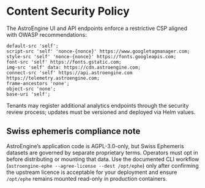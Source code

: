 # Content Security Policy

The AstroEngine UI and API endpoints enforce a restrictive CSP aligned with OWASP recommendations:

```
default-src 'self';
script-src 'self' 'nonce-{nonce}' https://www.googletagmanager.com;
style-src 'self' 'nonce-{nonce}' https://fonts.googleapis.com;
font-src 'self' https://fonts.gstatic.com;
img-src 'self' data: https://cdn.astroengine.com;
connect-src 'self' https://api.astroengine.com https://telemetry.astroengine.com;
frame-ancestors 'none';
object-src 'none';
base-uri 'self';
```

Tenants may register additional analytics endpoints through the security review process; updates must be versioned and deployed via Helm values.

## Swiss ephemeris compliance note

AstroEngine’s application code is AGPL-3.0-only, but Swiss Ephemeris datasets are
governed by separate proprietary terms. Operators must opt in before distributing
or mounting that data. Use the documented CLI workflow (`astroengine-ephe
--agree-license --dest /opt/ephe`) only after confirming the upstream licence is
acceptable for your deployment and ensure `/opt/ephe` remains mounted read-only in
production containers.
